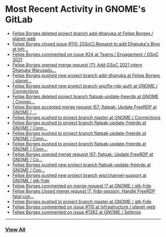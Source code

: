 # Most Recent Activity in GNOME's GitLab

<!-- BLOG-POST-LIST:START -->
- [Felipe Borges deleted project branch add-dhanuka at Felipe Borges / planet-web](https://gitlab.gnome.org/felipeborges/planet-web/-/commits/add-dhanuka)
- [Felipe Borges closed issue #110: [GSoC] Request to add Dhanuka&#39;s Blog at Infr...](https://gitlab.gnome.org/Infrastructure/planet-web/-/issues/110)
- [Felipe Borges commented on issue #24 at Teams / Engagement / GSoC 2021](https://gitlab.gnome.org/Teams/Engagement/gsoc-2021/-/issues/24#note_1177951)
- [Felipe Borges opened merge request !71: Add GSoC 2021 intern Dhanuka Warusadu...](https://gitlab.gnome.org/Infrastructure/planet-web/-/merge_requests/71)
- [Felipe Borges pushed new project branch add-dhanuka at Felipe Borges / planet...](https://gitlab.gnome.org/felipeborges/planet-web/-/commits/add-dhanuka)
- [Felipe Borges pushed new project branch wip/fix-rdp-auth at GNOME / Connections](https://gitlab.gnome.org/GNOME/connections/-/commits/wip/fix-rdp-auth)
- [Felipe Borges deleted project branch flatpak-update-freerdp at GNOME / Connec...](https://gitlab.gnome.org/GNOME/connections/-/commits/flatpak-update-freerdp)
- [Felipe Borges accepted merge request !67: flatpak: Update FreeRDP at GNOME / ...](https://gitlab.gnome.org/GNOME/connections/-/merge_requests/67)
- [Felipe Borges pushed to project branch master at GNOME / Connections](https://gitlab.gnome.org/GNOME/connections/-/commit/ae485035525a8ceea07117fe16ecf1b90318a6aa)
- [Felipe Borges pushed to project branch flatpak-update-freerdp at GNOME / Conn...](https://gitlab.gnome.org/GNOME/connections/-/compare/c90a7d26c4463e110407dfc42ee1960f1301d888...ae485035525a8ceea07117fe16ecf1b90318a6aa)
- [Felipe Borges pushed to project branch flatpak-update-freerdp at GNOME / Conn...](https://gitlab.gnome.org/GNOME/connections/-/commit/c90a7d26c4463e110407dfc42ee1960f1301d888)
- [Felipe Borges pushed to project branch flatpak-update-freerdp at GNOME / Conn...](https://gitlab.gnome.org/GNOME/connections/-/compare/901eaa53e971fbb739472547b417c729c3a1e1ad...f79ac9b140914357ccfc55db75998add29e17ae9)
- [Felipe Borges opened merge request !67: flatpak: Update FreeRDP at GNOME / Co...](https://gitlab.gnome.org/GNOME/connections/-/merge_requests/67)
- [Felipe Borges pushed new project branch flatpak-update-freerdp at GNOME / Con...](https://gitlab.gnome.org/GNOME/connections/-/commits/flatpak-update-freerdp)
- [Felipe Borges pushed new project branch wip/channel-support at GNOME / gtk-frdp](https://gitlab.gnome.org/GNOME/gtk-frdp/-/commits/wip/channel-support)
- [Felipe Borges commented on merge request !7 at GNOME / gtk-frdp](https://gitlab.gnome.org/GNOME/gtk-frdp/-/merge_requests/7#note_1177665)
- [Felipe Borges closed merge request !7: frdp-session: Handle FreeRDP fatal con...](https://gitlab.gnome.org/GNOME/gtk-frdp/-/merge_requests/7)
- [Felipe Borges pushed to project branch master at GNOME / gtk-frdp](https://gitlab.gnome.org/GNOME/gtk-frdp/-/commit/a837c36e19260e9b8e9c7b5845ba1aca499c455b)
- [Felipe Borges commented on issue #110 at Infrastructure / planet-web](https://gitlab.gnome.org/Infrastructure/planet-web/-/issues/110#note_1177643)
- [Felipe Borges commented on issue #1382 at GNOME / Settings](https://gitlab.gnome.org/GNOME/gnome-control-center/-/issues/1382#note_1142600)
<!-- BLOG-POST-LIST:END -->

___

### [View All](https://gitlab.gnome.org/users/felipeborges/activity)
